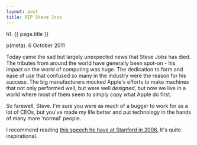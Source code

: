 ```yaml
---
layout: post
title: RIP Steve Jobs
---
```


h1. {{ page.title }}

p(meta). 6 October 2011

Today came the sad but largely unexpected news that Steve Jobs has died. The tributes from around the world have generally been spot-on - his impact on the world of computing was huge. The dedication to form and ease of use that confused so many in the industry were the reason for his success. The big manufacturers mocked Apple's efforts to make machines that not only performed well, but were well <em>designed</em>, but now we live in a world where most of them seem to simply copy what Apple do first.

So farewell, Steve. I'm sure you were as much of a bugger to work for as a lot of CEOs, but you've made my life better and put technology in the hands of many more 'normal' people.

I recommend reading <a href="bit.ly/cHpzGJ">this speech he have at Stanford in 2006.</a> It's quite inspirational.

